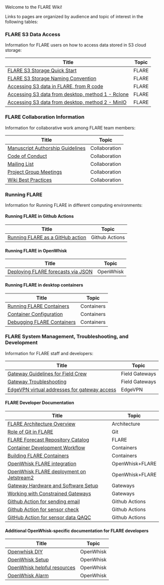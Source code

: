 Welcome to the FLARE Wiki! 

Links to pages are organized by audience and topic of interest in the following tables:

### FLARE S3 Data Access

Information for FLARE users on how to access data stored in S3 cloud storage:

| Title | Topic |
|---|---|
| [FLARE S3 Storage Quick Start](FLARE-S3-quick-start) | FLARE |
| [FLARE S3 Storage Naming Convention](FLARE-S3-Storage-Naming-Convention) | FLARE |
| [Accessing S3 data in FLARE, from R code](Accessing-FLARE-S3-Storage-from-R) | FLARE |
| [Accessing S3 data from desktop, method 1 - Rclone](Manage-Files-on-S3-Using-RClone) | FLARE |
| [Accessing S3 data from desktop, method 2 - MinIO](Accessing-FLARE-S3-Storage-with-MinIO-Client) | FLARE |

### FLARE Collaboration Information

Information for collaborative work among FLARE team members:

| Title | Topic |
|---|---|
| [Manuscript Authorship Guidelines](CIBR-Manuscript-Authorship-Guidelines) | Collaboration |
| [Code of Conduct](FLARE-code-of-conduct) | Collaboration |
| [Mailing List](https://groups.io/g/CIBR-FLARE) | Collaboration |
| [Project Group Meetings](CIBR-Group-Meetings) | Collaboration |
| [Wiki Best Practices](CIBR-Wiki-Best-Practices) | Collaboration |

### Running FLARE

Information for Running FLARE in different computing environments:

#### Running FLARE in Github Actions

| Title | Topic |
|---|---|
| [Running FLARE as a GitHub action](Github-Action-for-FLARE-run) | Github Actions |

#### Running FLARE in OpenWhisk

| Title | Topic |
|---|---|
| [Deploying FLARE forecasts via JSON](https://github.com/FLARE-forecast/deployed-forecasts/blob/master/README.md) | OpenWhisk |

#### Running FLARE in desktop containers

| Title | Topic |
|---|---|
| [Running FLARE Containers](How-to-Run-FLARE-Containers) | Containers |
| [Container Configuration](Configuration-File) | Containers |
| [Debugging FLARE Containers](How-to-Debug-FLARE-Containers) | Containers |

### FLARE System Management, Troubleshooting, and Development

Information for FLARE staff and developers:

| Title | Topic |
|---|---|
| [Gateway Guidelines for Field Crew](Gateway-Guidelines-for-Field-Crew) | Field Gateways |
| [Gateway Troubleshooting](Gateway-Troubleshooting) | Field Gateways |
| [EdgeVPN virtual addresses for gateway access](Gateway-Access) | EdgeVPN |

#### FLARE Developer Documentation

| Title | Topic |
|---|---|
| [FLARE Architecture Overview](FLARE-Architecture-Overview) | Architecture |
| [Role of Git in FLARE](Role-of-Git-in-FLARE) | Git |
| [FLARE Forecast Repository Catalog](FLARE-Forecast-Repository-Catalog) | FLARE |
| [Container Development Workflow](Development-Workflow) | Containers |
| [Building FLARE Containers](How-to-Build-FLARE-Containers) | Containers |
| [OpenWhisk FLARE integration](Openwhisk-FLARE-integration) | OpenWhisk+FLARE |
| [OpenWhisk FLARE deployment on Jetstream2](FLARE-OpenWhisk-setup-on-Jetstream2) | OpenWhisk+FLARE |
| [Gateway Hardware and Software Setup](Gateway-Setup) | Gateways |
| [Working with Constrained Gateways](Working-with-Constrained-Gateways) | Gateways |
| [Github Action for sending email](Github-Action-for-sending-email) | Github Actions |
| [Github Action for sensor check](Github-Action-for-sensor-check) | Github Actions |
| [GitHub Action for sensor data QAQC](GitHub-Actions-Workflow,-Sensor-Data-QAQC) | Github Actions |

#### Additional OpenWhisk-specific documentation for FLARE developers

| Title | Topic |
|---|---|
| [Openwhisk DIY](Openwhisk-setup-on-local-environment) | OpenWhisk |
| [OpenWhisk Setup](OpenWhisk-setup) | OpenWhisk |
| [OpenWhisk helpful resources](OpenWhisk---helpful-resources) | OpenWhisk |
| [OpenWhisk Alarm](Install-alarm-package-in-Openwhisk) | OpenWhisk |

